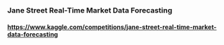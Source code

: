 ### Jane Street Real-Time Market Data Forecasting

#### https://www.kaggle.com/competitions/jane-street-real-time-market-data-forecasting